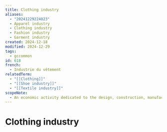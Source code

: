 ```yaml
---
title: Clothing industry
aliases:
  - "20241229224023"
  - Apparel industry
  - Clothing industry
  - Fashion industry
  - Garment industry
created: 2024-12-18
modified: 2024-12-29
tags:
  - gccommon
id: 618
french:
  - Industrie du vêtement
relatedTerm:
  - "[[Clothing]]"
  - "[[Shoe industry]]"
  - "[[Textile industry]]"
scopeNote:
  - An economic activity dedicated to the design, construction, manufacturing, distribution, and promotion of clothing.
---
```

# Clothing industry
